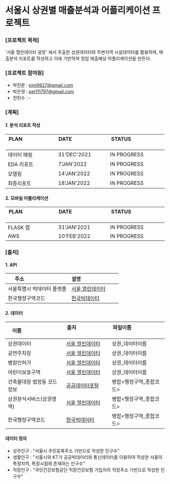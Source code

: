 # 서울시 상권별 매출분석과 어플리케이션 프로젝트

### [프로젝트 목적]
'서울 열린데이터 광장' 에서 추출한 상권데이터와 주변지역 시설데이터를 활용하여, 
매출분석 리포트를 작성하고 이에 기반하여 창업 매출예상 어플리케이션을 만든다. 

### [프로젝트 참여원]
- 박진문 : pjm9827@gmail.com
- 박은정 : pej111797@gmail.com
- 전민수 : - 

### [계획]
#### 1. 분석 리포트 작성 
| PLAN &nbsp; &nbsp; &nbsp; &nbsp; &nbsp; &nbsp; &nbsp; &nbsp; &nbsp; &nbsp; &nbsp; &nbsp; &nbsp;| DATE &nbsp; &nbsp; &nbsp; &nbsp; &nbsp; &nbsp; &nbsp; &nbsp; &nbsp; &nbsp; &nbsp; &nbsp; &nbsp;| STATUS &nbsp; &nbsp; &nbsp; &nbsp; &nbsp; &nbsp; &nbsp; &nbsp; &nbsp; &nbsp; &nbsp; &nbsp; &nbsp;|
| --- | --- | --- |
| 데이터 매핑 | 31'DEC'2021 | IN PROGRESS |
| EDA 리포트 | 7'JAN'2022 | IN PROGRESS |
| 모델링 | 14'JAN'2022 | IN PROGRESS |
| 최종리포트 | 18'JAN'2022 | IN PROGRESS |

#### 2. 모바일 어플리케이션
| PLAN &nbsp; &nbsp; &nbsp; &nbsp; &nbsp; &nbsp; &nbsp; &nbsp; &nbsp; &nbsp; &nbsp; &nbsp; &nbsp;| DATE &nbsp; &nbsp; &nbsp; &nbsp; &nbsp; &nbsp; &nbsp; &nbsp; &nbsp; &nbsp; &nbsp; &nbsp; &nbsp;| STATUS &nbsp; &nbsp; &nbsp; &nbsp; &nbsp; &nbsp; &nbsp; &nbsp; &nbsp; &nbsp; &nbsp; &nbsp; &nbsp;|
| --- | --- | --- |
| FLASK 앱 | 31'JAN'2021 | IN PROGRESS |
| AWS | 10'FEB'2022 | IN PROGRESS |

### [출저]
#### 1. API
| 주소 &nbsp; &nbsp; &nbsp; &nbsp; &nbsp; &nbsp; &nbsp; &nbsp; &nbsp; &nbsp; &nbsp; &nbsp; &nbsp;| 설명 &nbsp; &nbsp; &nbsp; &nbsp; &nbsp; &nbsp; &nbsp; &nbsp; &nbsp; &nbsp; &nbsp; &nbsp; &nbsp;|
| --- | --- |
| 서울특별시 빅데이터 플랫폼 | [서울 열린데이터] |
| 한국행정구역코드 | [한국빅데이터] |

#### 2. 데이터
| 이름 &nbsp; &nbsp; &nbsp; &nbsp; &nbsp; &nbsp; &nbsp; &nbsp; &nbsp; &nbsp; &nbsp; &nbsp; &nbsp;| 출저 &nbsp; &nbsp; &nbsp; &nbsp; &nbsp; &nbsp; &nbsp; &nbsp; &nbsp; &nbsp; &nbsp; &nbsp; &nbsp;| 파일이름 &nbsp; &nbsp; &nbsp; &nbsp; &nbsp; &nbsp; &nbsp; &nbsp; &nbsp; &nbsp; &nbsp; &nbsp; &nbsp;|
| --- | --- | --- |
| 상권데이터 | [서울 열린데이터] | 상권_데이터이름 |
| 공연주차장 | [서울 열린데이터] | 상권_데이터이름 |
| 병원인허가 | [서울 열린데이터] | 상권_데이터이름 |
| 어린이보호구역 | [서울 열린데이터] | 상권_데이터이름 |
| 건축물대장 법정동 코드정보 | [공공데이터포탈] | 병합<행정구역_종합코드> |
| 상권분석서비스(상권영역) | [서울 열린데이터] | 병합<행정구역_종합코드> |
| 한국행정구역코드 | [한국빅데이터] | 병합<행정구역_종합코드> |

#### 데이터 정의 
- 상주인구 : "서울시 주민등록주소 기반으로 작성한 인구수" 
- 생활인구 : "서울시와 KT가 공공빅데이터와 통신데이터를 이용하여 작성한 서울의 특정지역, 특정시점에 존재하는 인구수" 
- 직장인구 : "국민건강보험공단 직장건강보험 가입자의 직장주소 기반으로 작성한 인구수"

[서울 열린데이터]:http://data.seoul.go.kr/dataList/datasetList.do
[한국빅데이터]:https://www.bigdata-environment.kr/
[공공데이터포탈]:https://www.data.go.kr/data/15049340/fileData.do
